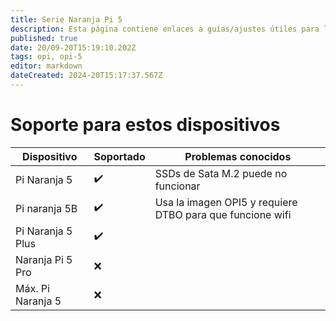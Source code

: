 ```yaml
---
title: Serie Naranja Pi 5
description: Esta página contiene enlaces a guías/ajustes útiles para los dispositivos de la Serie OPI 5
published: true
date: 20/09-20T15:19:10.202Z
tags: opi, opi-5
editor: markdown
dateCreated: 2024-20T15:17:37.567Z
---
```


# Soporte para estos dispositivos

| Dispositivo                       | Soportado | Problemas conocidos                                       |
| --------------------------------- | --------- | --------------------------------------------------------- |
| Pi Naranja 5                      | ✔️        | SSDs de Sata M.2 puede no funcionar       |
| Pi naranja 5B                     | ✔️        | Usa la imagen OPI5 y requiere DTBO para que funcione wifi |
| Pi Naranja 5 Plus                 | ✔️        |                                                           |
| Naranja Pi 5 Pro                  | ❌         |                                                           |
| Máx. Pi Naranja 5 | ❌         |                                                           |
